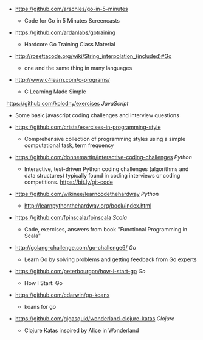 - https://github.com/arschles/go-in-5-minutes
  - Code for Go in 5 Minutes Screencasts 

- https://github.com/ardanlabs/gotraining
  - Hardcore Go Training Class Material 
  
- http://rosettacode.org/wiki/String_interpolation_(included)#Go
  - one and the same thing in many languages 

- http://www.c4learn.com/c-programs/
  - C Learning Made Simple 
  
https://github.com/kolodny/exercises *JavaScript*
  - Some basic javascript coding challenges and interview questions

- https://github.com/crista/exercises-in-programming-style
  - Comprehensive collection of programming styles using a simple computational task, term frequency
  
- https://github.com/donnemartin/interactive-coding-challenges *Python*
  - Interactive, test-driven Python coding challenges (algorithms and data structures) typically found in coding interviews or coding competitions. https://bit.ly/git-code

- https://github.com/wikinee/learncodethehardway *Python*
  - http://learnpythonthehardway.org/book/index.html 
  
- https://github.com/fpinscala/fpinscala *Scala*
  - Code, exercises, answers from book "Functional Programming in Scala" 

- http://golang-challenge.com/go-challenge6/ *Go*
  - Learn Go by solving problems and getting feedback from Go experts
  
- https://github.com/peterbourgon/how-i-start-go *Go*
  - How I Start: Go  

- https://github.com/cdarwin/go-koans
  - koans for go 

- https://github.com/gigasquid/wonderland-clojure-katas *Clojure*
  - Clojure Katas inspired by Alice in Wonderland 
